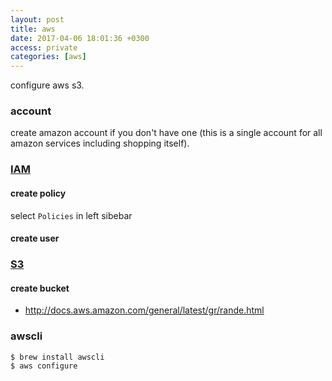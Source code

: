 ```yaml
---
layout: post
title: aws
date: 2017-04-06 18:01:36 +0300
access: private
categories: [aws]
---
```


configure aws s3.

<!-- more -->

### account

create amazon account if you don't have one
(this is a single account for all amazon services including shopping itself).

### [IAM](https://console.aws.amazon.com/iam/home?region=us-west-2)

#### create policy

select `Policies` in left sibebar

#### create user

### [S3](https://console.aws.amazon.com/s3/home?region=us-west-2)

#### create bucket

- <http://docs.aws.amazon.com/general/latest/gr/rande.html>

### awscli

```sh
$ brew install awscli
$ aws configure
```
